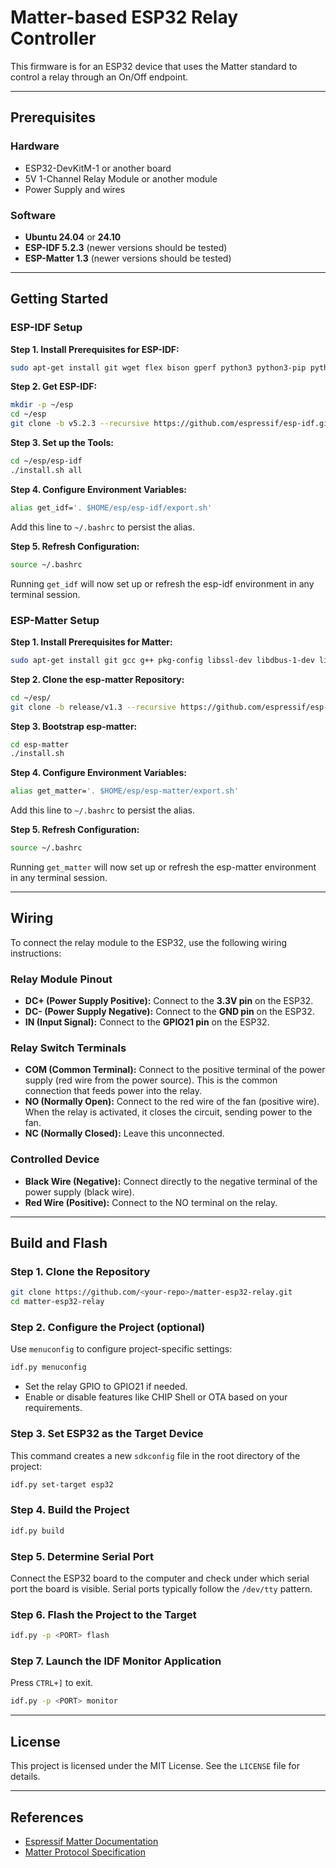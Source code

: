 # Matter-based ESP32 Relay Controller

This firmware is for an ESP32 device that uses the Matter standard to control a relay through an On/Off endpoint.

---

## Prerequisites

### Hardware

- ESP32-DevKitM-1 or another board
- 5V 1-Channel Relay Module or another module
- Power Supply and wires

### Software

- **Ubuntu 24.04** or **24.10**
- **ESP-IDF 5.2.3** (newer versions should be tested)
- **ESP-Matter 1.3** (newer versions should be tested)

---

## Getting Started

### ESP-IDF Setup

**Step 1. Install Prerequisites for ESP-IDF:**

```bash
sudo apt-get install git wget flex bison gperf python3 python3-pip python3-venv cmake ninja-build ccache libffi-dev libssl-dev dfu-util libusb-1.0-0
```

**Step 2. Get ESP-IDF:**

```bash
mkdir -p ~/esp
cd ~/esp
git clone -b v5.2.3 --recursive https://github.com/espressif/esp-idf.git
```

**Step 3. Set up the Tools:**

```bash
cd ~/esp/esp-idf
./install.sh all
```

**Step 4. Configure Environment Variables:**

```bash
alias get_idf='. $HOME/esp/esp-idf/export.sh'
```

Add this line to `~/.bashrc` to persist the alias.

**Step 5. Refresh Configuration:**

```bash
source ~/.bashrc
```

Running `get_idf` will now set up or refresh the esp-idf environment in any terminal session.

### ESP-Matter Setup

**Step 1. Install Prerequisites for Matter:**

```bash
sudo apt-get install git gcc g++ pkg-config libssl-dev libdbus-1-dev libglib2.0-dev libavahi-client-dev ninja-build python3-venv python3-dev python3-pip unzip libgirepository1.0-dev libcairo2-dev libreadline-dev
```

**Step 2. Clone the esp-matter Repository:**

```bash
cd ~/esp/
git clone -b release/v1.3 --recursive https://github.com/espressif/esp-matter.git
```

**Step 3. Bootstrap esp-matter:**

```bash
cd esp-matter
./install.sh
```

**Step 4. Configure Environment Variables:**

```bash
alias get_matter='. $HOME/esp/esp-matter/export.sh'
```

Add this line to `~/.bashrc` to persist the alias.

**Step 5. Refresh Configuration:**

```bash
source ~/.bashrc
```

Running `get_matter` will now set up or refresh the esp-matter environment in any terminal session.

---

## Wiring

To connect the relay module to the ESP32, use the following wiring instructions:

### Relay Module Pinout

- **DC+ (Power Supply Positive):** Connect to the **3.3V pin** on the ESP32.
- **DC- (Power Supply Negative):** Connect to the **GND pin** on the ESP32.
- **IN (Input Signal):** Connect to the **GPIO21 pin** on the ESP32.

### Relay Switch Terminals

- **COM (Common Terminal):** Connect to the positive terminal of the power supply (red wire from the power source). This is the common connection that feeds power into the relay.
- **NO (Normally Open):** Connect to the red wire of the fan (positive wire). When the relay is activated, it closes the circuit, sending power to the fan.
- **NC (Normally Closed):** Leave this unconnected.

### Controlled Device

- **Black Wire (Negative):** Connect directly to the negative terminal of the power supply (black wire).
- **Red Wire (Positive):** Connect to the NO terminal on the relay.

---

## Build and Flash

### Step 1. Clone the Repository

```bash
git clone https://github.com/<your-repo>/matter-esp32-relay.git
cd matter-esp32-relay
```

### Step 2. Configure the Project (optional)

Use `menuconfig` to configure project-specific settings:

```bash
idf.py menuconfig
```

- Set the relay GPIO to GPIO21 if needed.
- Enable or disable features like CHIP Shell or OTA based on your requirements.

### Step 3. Set ESP32 as the Target Device

This command creates a new `sdkconfig` file in the root directory of the project:

```bash
idf.py set-target esp32
```

### Step 4. Build the Project

```bash
idf.py build
```

### Step 5. Determine Serial Port

Connect the ESP32 board to the computer and check under which serial port the board is visible. Serial ports typically follow the `/dev/tty` pattern.

### Step 6. Flash the Project to the Target

```bash
idf.py -p <PORT> flash
```

### Step 7. Launch the IDF Monitor Application

Press `CTRL+]` to exit.

```bash
idf.py -p <PORT> monitor
```

---

## License

This project is licensed under the MIT License. See the `LICENSE` file for details.

---

## References

- [Espressif Matter Documentation](https://docs.espressif.com/projects/esp-matter/en/latest/)
- [Matter Protocol Specification](https://csa-iot.org/all-solutions/matter/)

